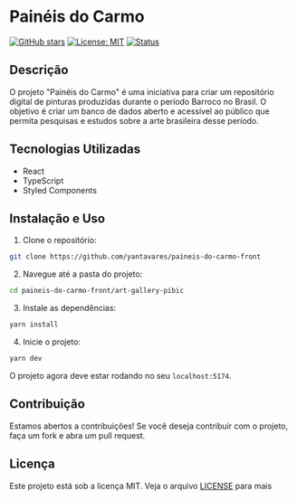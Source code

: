 # Painéis do Carmo

[![GitHub stars](https://img.shields.io/github/stars/yantavares/paineis-do-carmo)](https://shields.io/)
[![License: MIT](https://img.shields.io/badge/License-MIT-green.svg)](https://opensource.org/licenses/MIT)
[![Status](https://img.shields.io/badge/status-em_desenvolvimento-red)](https://opensource.org/licenses/MIT)

## Descrição

O projeto "Painéis do Carmo" é uma iniciativa para criar um repositório digital de pinturas produzidas durante o período Barroco no Brasil. O objetivo é criar um banco de dados aberto e acessível ao público que permita pesquisas e estudos sobre a arte brasileira desse período.

## Tecnologias Utilizadas

- React
- TypeScript
- Styled Components

## Instalação e Uso

1. Clone o repositório:

```bash
git clone https://github.com/yantavares/paineis-do-carmo-front
```

2. Navegue até a pasta do projeto:

```bash
cd paineis-do-carmo-front/art-gallery-pibic
```

3. Instale as dependências:

```bash
yarn install
```

4. Inicie o projeto:

```bash
yarn dev
```

O projeto agora deve estar rodando no seu `localhost:5174`.

## Contribuição

Estamos abertos a contribuições! Se você deseja contribuir com o projeto, faça um fork e abra um pull request.

## Licença

Este projeto está sob a licença MIT. Veja o arquivo [LICENSE](LICENSE) para mais
